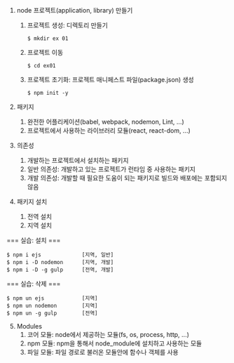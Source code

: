 1. node 프로젝트(application, library) 만들기
    1) 프로젝트 생성: 디렉토리 만들기
        ```
        $ mkdir ex 01
        ```
    2) 프로젝트 이동
        ```
        $ cd ex01
        ```
    3) 프로젝트 초기화: 프로젝트 매니페스트 파일(package.json) 생성
        ```
        $ npm init -y
        ```

2. 패키지
    1) 완전한 어플리케이션(babel, webpack, nodemon, Lint, ...)
    2) 프로젝트에서 사용하는 라이브러리 모듈(react, react-dom, ...)

3. 의존성
    1) 개발하는 프로젝트에서 설치하는 패키지 
    2) 일반 의존성: 개발하고 있는 프로젝트가 런타임 중 사용하는 패키지
    3) 개발 의존성: 개발할 때 필요한 도움이 되는 패키지로 빌드와 배포에는 포함되지 않음

4. 패키지 설치
    1) 전역 설치
    2) 지역 설치

=== 실습: 설치 ===
```
$ npm i ejs             [지역, 일반]
$ npm i -D nodemon      [지역, 개발]
$ npm i -D -g gulp      [전역, 개발]
```

=== 실습: 삭제 ===
```
$ npm un ejs            [지역]
$ npm un nodemon        [지역]
$ npm un -g gulp        [전역]
```

5. Modules
    1) 코어 모듈: node에서 제공하는 모듈(fs, os, process, http, ...)
    2) npm 모듈: npm을 통해서 node_module에 설치하고 사용하는 모듈
    3) 파일 모듈: 파일 경로로 불러온 모듈안에 함수나 객체를 사용